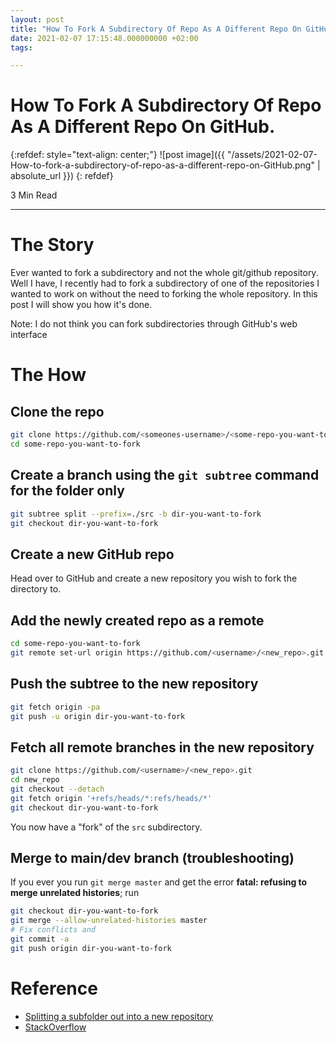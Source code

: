 ```yaml
---
layout: post
title: "How To Fork A Subdirectory Of Repo As A Different Repo On GitHub"
date: 2021-02-07 17:15:48.000000000 +02:00
tags:

---
```

# How To Fork A Subdirectory Of Repo As A Different Repo On GitHub.

{:refdef: style="text-align: center;"}
![post image]({{ "/assets/2021-02-07-How-to-fork-a-subdirectory-of-repo-as-a-different-repo-on-GitHub.png" | absolute_url }})
{: refdef}

3 Min Read

-----------------------------------------------------------------------------------------

# The Story

Ever wanted to fork a subdirectory and not the whole git/github repository. Well I have, I recently had to fork a subdirectory of one of the repositories I wanted to work on without the need to forking the whole repository. In this post I will show you how it's done.

Note: I do not think you can fork subdirectories through GitHub's web interface

# The How

## Clone the repo

```bash
git clone https://github.com/<someones-username>/<some-repo-you-want-to-fork>
cd some-repo-you-want-to-fork
```

## Create a branch using the `git subtree` command for the folder only

```bash
git subtree split --prefix=./src -b dir-you-want-to-fork
git checkout dir-you-want-to-fork
```

## Create a new GitHub repo

Head over to GitHub and create a new repository you wish to fork the directory to.

## Add the newly created repo as a remote

```bash
cd some-repo-you-want-to-fork
git remote set-url origin https://github.com/<username>/<new_repo>.git
```

## Push the subtree to the new repository

```bash
git fetch origin -pa
git push -u origin dir-you-want-to-fork
```

## Fetch all remote branches in the new repository

```bash
git clone https://github.com/<username>/<new_repo>.git
cd new_repo
git checkout --detach
git fetch origin '+refs/heads/*:refs/heads/*'
git checkout dir-you-want-to-fork
```

You now have a "fork" of the `src` subdirectory.

## Merge to main/dev branch (troubleshooting)

If you ever you run `git merge master` and get the error **fatal: refusing to merge unrelated histories**; run

```bash
git checkout dir-you-want-to-fork
git merge --allow-unrelated-histories master
# Fix conflicts and
git commit -a
git push origin dir-you-want-to-fork
```

# Reference

- [Splitting a subfolder out into a new repository](https://docs.github.com/en/github/using-git/splitting-a-subfolder-out-into-a-new-repository)
- [StackOverflow](https://stackoverflow.com/questions/24577084/forking-a-sub-directory-of-a-repository-on-github-and-making-it-part-of-my-own-r#24577293)
